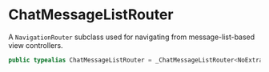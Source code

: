 # ChatMessageListRouter

A `NavigationRouter` subclass used for navigating from message-list-based view controllers.

``` swift
public typealias ChatMessageListRouter = _ChatMessageListRouter<NoExtraData>
```
